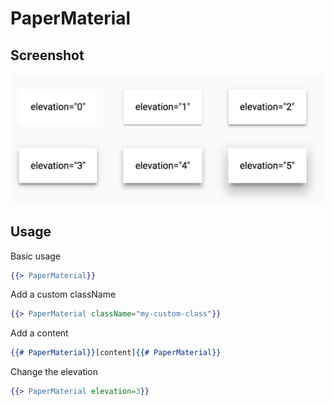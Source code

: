 # PaperMaterial 


## Screenshot
![PaperMaterial ](../../../examples/readme/PaperMaterial.png)

## Usage

Basic usage

```handlebars
{{> PaperMaterial}}
```

Add a custom className

```handlebars
{{> PaperMaterial className="my-custom-class"}}
```

Add a content

```handlebars
{{# PaperMaterial}}[content]{{# PaperMaterial}}
```

Change the elevation

```handlebars
{{> PaperMaterial elevation=3}}
```